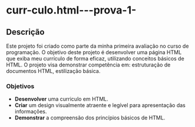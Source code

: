 # curr-culo.html---prova-1-

## Descrição
Este projeto foi criado como parte da minha primeira avaliação no curso de programação. O objetivo deste projeto é desenvolver uma página HTML que exiba meu currículo de forma eficaz, utilizando conceitos básicos de HTML. O projeto visa demonstrar competência em: estruturação de documentos HTML, estilização básica.

### Objetivos
- **Desenvolver** uma curriculo em HTML.
- **Criar** um design visualmente atraente e legível para apresentação das informações.
- **Demonstrar** a compreensão dos princípios básicos de HTML.

